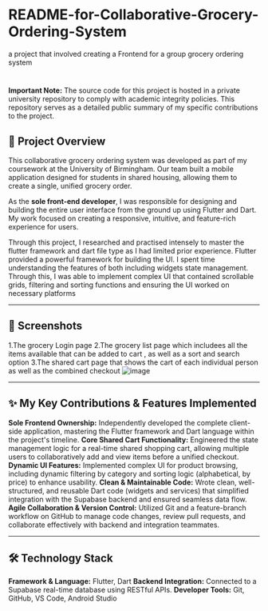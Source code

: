 # README-for-Collaborative-Grocery-Ordering-System
a project that involved creating a Frontend for a group grocery ordering system
# 

**Important Note:** The source code for this project is hosted in a private university repository to comply with academic integrity policies. This repository serves as a detailed public summary of my specific contributions to the project.

## 🚀 Project Overview

This collaborative grocery ordering system was developed as part of my coursework at the University of Birmingham. Our team built a mobile application designed for students in shared housing, allowing them to create a single, unified grocery order.

As the **sole front-end developer**, I was responsible for designing and building the entire user interface from the ground up using Flutter and Dart. My work focused on creating a responsive, intuitive, and feature-rich experience for users.

Through this project, I researched and practised intensely to master the flutter framework and dart file type as I had limited prior experience. Flutter provided a powerful framework for building the UI. I spent time understanding the features of both including widgets state management. Through this, I was able to implement complex UI that contained scrollable grids, filtering and sorting functions and ensuring the UI worked on necessary platforms

---

## 📸 Screenshots
1.The grocery Login page 
2.The grocery list page which includees all the items available that can be added to cart , as well as a sort and search option 
3.The shared cart page that shows the cart of each individual person as well as the combined checkout 
![image](https://github.com/user-attachments/assets/1f339d5b-0a9d-4b15-8fb5-bf4712e97c37)

---

## ✨ My Key Contributions & Features Implemented

**Sole Frontend Ownership:** Independently developed the complete client-side application, mastering the Flutter framework and Dart language within the project's timeline.
**Core Shared Cart Functionality:** Engineered the state management logic for a real-time shared shopping cart, allowing multiple users to collaboratively add and view items before a unified checkout.
**Dynamic UI Features:** Implemented complex UI for product browsing, including dynamic filtering by category and sorting logic (alphabetical, by price) to enhance usability.
**Clean & Maintainable Code:** Wrote clean, well-structured, and reusable Dart code (widgets and services) that simplified integration with the Supabase backend and ensured seamless data flow.
**Agile Collaboration & Version Control:** Utilized Git and a feature-branch workflow on GitHub to manage code changes, review pull requests, and collaborate effectively with backend and integration teammates.

---

## 🛠️ Technology Stack

**Framework & Language:** Flutter, Dart
**Backend Integration:** Connected to a Supabase real-time database using RESTful APIs.
**Developer Tools:** Git, GitHub, VS Code, Android Studio
